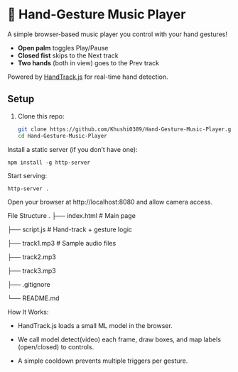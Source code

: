 # 🤟 Hand-Gesture Music Player

A simple browser-based music player you control with your hand gestures!

- **Open palm** toggles Play/Pause  
- **Closed fist** skips to the Next track  
- **Two hands** (both in view) goes to the Prev track  

Powered by [HandTrack.js](https://github.com/victordibia/handtrack.js) for real-time hand detection.


## Setup

1. Clone this repo:
   ```bash
   git clone https://github.com/Khushi0389/Hand-Gesture-Music-Player.git
   cd Hand-Gesture-Music-Player
   ```
   
Install a static server (if you don’t have one):
```
npm install -g http-server
```

Start serving:
```
http-server .
```

Open your browser at http://localhost:8080 and allow camera access.

File Structure
.
├── index.html          # Main page

├── script.js           # Hand-track + gesture logic

├── track1.mp3          # Sample audio files

├── track2.mp3

├── track3.mp3

├── .gitignore

└── README.md

How It Works: 

- HandTrack.js loads a small ML model in the browser.

- We call model.detect(video) each frame, draw boxes, and map labels (open/closed) to controls.

- A simple cooldown prevents multiple triggers per gesture.
